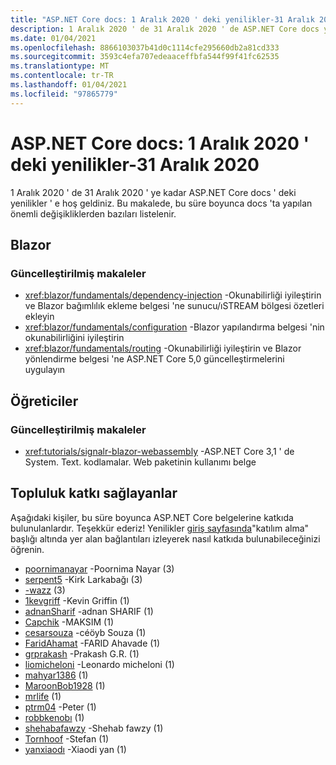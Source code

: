 ```yaml
---
title: "ASP.NET Core docs: 1 Aralık 2020 ' deki yenilikler-31 Aralık 2020"
description: 1 Aralık 2020 ' de 31 Aralık 2020 ' de ASP.NET Core docs yenilikleri.
ms.date: 01/04/2021
ms.openlocfilehash: 8866103037b41d0c1114cfe295660db2a81cd333
ms.sourcegitcommit: 3593c4efa707edeaaceffbfa544f99f41fc62535
ms.translationtype: MT
ms.contentlocale: tr-TR
ms.lasthandoff: 01/04/2021
ms.locfileid: "97865779"
---
```

# <a name="aspnet-core-docs-whats-new-for-december-1-2020---december-31-2020"></a>ASP.NET Core docs: 1 Aralık 2020 ' deki yenilikler-31 Aralık 2020

1 Aralık 2020 ' de 31 Aralık 2020 ' ye kadar ASP.NET Core docs ' deki yenilikler ' e hoş geldiniz. Bu makalede, bu süre boyunca docs 'ta yapılan önemli değişikliklerden bazıları listelenir.

## <a name="blazor"></a>Blazor

### <a name="updated-articles"></a>Güncelleştirilmiş makaleler

- <xref:blazor/fundamentals/dependency-injection> -Okunabilirliği iyileştirin ve Blazor bağımlılık ekleme belgesi 'ne sunucu/ıSTREAM bölgesi özetleri ekleyin
- <xref:blazor/fundamentals/configuration> -Blazor yapılandırma belgesi 'nin okunabilirliğini iyileştirin
- <xref:blazor/fundamentals/routing> -Okunabilirliği iyileştirin ve Blazor yönlendirme belgesi 'ne ASP.NET Core 5,0 güncelleştirmelerini uygulayın

## <a name="tutorials"></a>Öğreticiler

### <a name="updated-articles"></a>Güncelleştirilmiş makaleler

- <xref:tutorials/signalr-blazor-webassembly> -ASP.NET Core 3,1 ' de System. Text. kodlamalar. Web paketinin kullanımı belge

## <a name="community-contributors"></a>Topluluk katkı sağlayanlar

Aşağıdaki kişiler, bu süre boyunca ASP.NET Core belgelerine katkıda bulunulanlardır. Teşekkür ederiz! Yenilikler [giriş sayfasında](index.yml)"katılım alma" başlığı altında yer alan bağlantıları izleyerek nasıl katkıda bulunabileceğinizi öğrenin.

- [poornimanayar](https://github.com/poornimanayar) -Poornima Nayar (3)
- [serpent5](https://github.com/serpent5) -Kirk Larkabağı (3)
- [-wazz](https://github.com/the-wazz) (3)
- [1kevgriff](https://github.com/1kevgriff) -Kevin Griffin (1)
- [adnanSharif](https://github.com/adnanSharif) -adnan SHARIF (1)
- [Capchik](https://github.com/CAPCHIK) -MAKSIM (1)
- [cesarsouza](https://github.com/cesarsouza) -céöyb Souza (1)
- [FaridAhamat](https://github.com/FaridAhamat) -FARID Ahavade (1)
- [grprakash](https://github.com/grprakash) -Prakash G.R. (1)
- [liomicheloni](https://github.com/leomicheloni) -Leonardo micheloni (1)
- [mahyar1386](https://github.com/mahyar1386) (1)
- [MaroonBob1928](https://github.com/MaroonBob1928) (1)
- [mrlife](https://github.com/mrlife) (1)
- [ptrm04](https://github.com/ptrm04) -Peter (1)
- [robbkenobı](https://github.com/robbkenobi) (1)
- [shehabafawzy](https://github.com/shehabafawzy) -Shehab fawzy (1)
- [Tornhoof](https://github.com/Tornhoof) -Stefan (1)
- [yanxiaodı](https://github.com/yanxiaodi) -Xiaodi yan (1)
